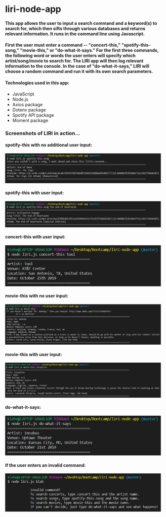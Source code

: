 # liri-node-app

#### This app allows the user to input a search command and a keyword(s) to search for, which then sifts through various databases and returns relevant information. It runs in the command line using Javascript.

#### First the user must enter a command -- "concert-this," "spotify-this-song," "movie-this," or "do-what-it-says." For the first three commands, the following word or words the user enters will specify which artist/song/movie to search for. The LIRI app will then log relevant information to the console. In the case of "do-what-it-says," LIRI will choose a random command and run it with its own search parameters.

#### Technologies used in this app:
* JavaScript
* Node.js
* Axios package
* Dotenv package
* Spotify API package
* Moment package

### Screenshots of LIRI in action...

#### spotify-this with no additional user input:
![](./images/spotify-no-input.png)

#### spotify-this with user input:
![](./images/spotify-song.png)

#### concert-this with user input: 
![](./images/concert-this.png)

#### movie-this with no user input: 
![](./images/movie-no-input.png)

#### movie-this with user input:
![](./images/movie-this.png)

#### do-what-it-says:
![](./images/random-command.png)

#### If the user enters an invalid command:
![](./images/invalid-command.png)


